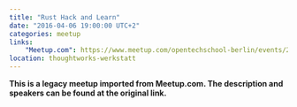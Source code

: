 ```yaml
---
title: "Rust Hack and Learn"
date: "2016-04-06 19:00:00 UTC+2"
categories: meetup 
links:
    "Meetup.com": https://www.meetup.com/opentechschool-berlin/events/229456429/
location: thoughtworks-werkstatt
---
```


<strong>This is a legacy meetup imported from Meetup.com. The description and speakers can be found at the original link.</strong>